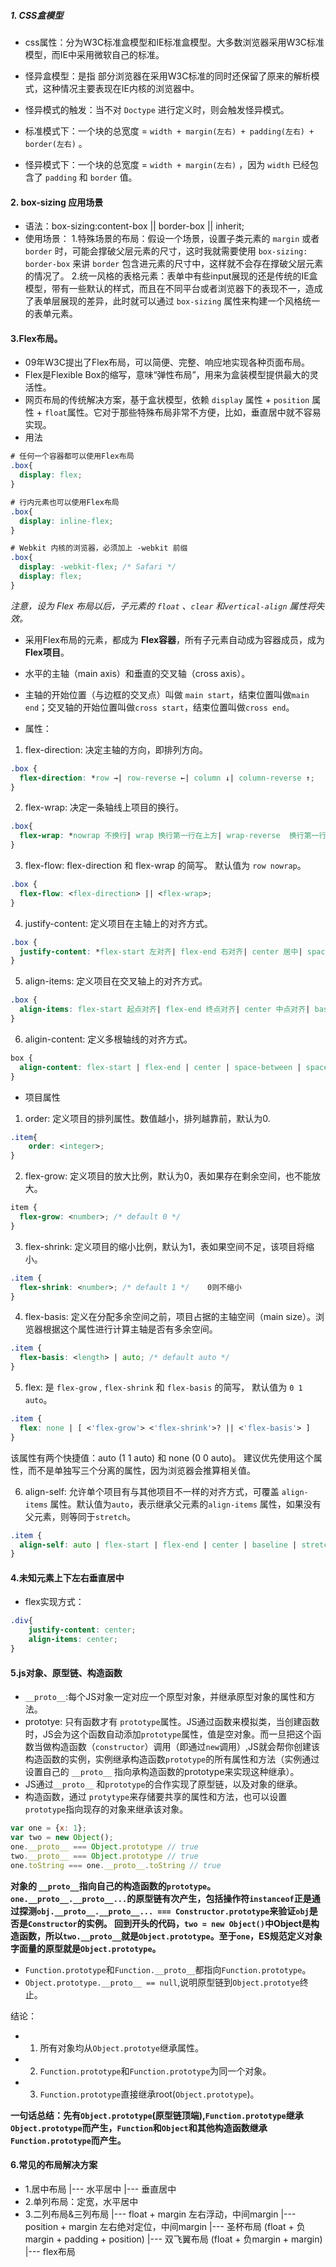 

##### 1. CSS盒模型
* css属性：分为W3C标准盒模型和IE标准盒模型。大多数浏览器采用W3C标准模型，而IE中采用微软自己的标准。
* 怪异盒模型：是指 部分浏览器在采用W3C标准的同时还保留了原来的解析模式，这种情况主要表现在IE内核的浏览器中。
* 怪异模式的触发：当不对 `Doctype` 进行定义时，则会触发怪异模式。

* 标准模式下：一个块的总宽度 = `width + margin(左右) + padding(左右) + border(左右)` 。
* 怪异模式下：一个块的总宽度 = `width + margin(左右)` ，因为 `width` 已经包含了 `padding` 和 `border` 值。

#### 2. box-sizing 应用场景
* 语法：box-sizing:content-box || border-box || inherit;
* 使用场景： 
1.特殊场景的布局：假设一个场景，设置子类元素的 `margin` 或者 `border` 时，可能会撑破父层元素的尺寸，这时我就需要使用 `box-sizing: border-box` 来讲 `border` 包含进元素的尺寸中，这样就不会存在撑破父层元素的情况了。
2.统一风格的表格元素：表单中有些input展现的还是传统的IE盒模型，带有一些默认的样式，而且在不同平台或者浏览器下的表现不一，造成了表单层展现的差异，此时就可以通过 `box-sizing` 属性来构建一个风格统一的表单元素。

#### 3.Flex布局。
* 09年W3C提出了Flex布局，可以简便、完整、响应地实现各种页面布局。
* Flex是Flexible Box的缩写，意味“弹性布局”，用来为盒装模型提供最大的灵活性。
* 网页布局的传统解决方案，基于盒状模型，依赖 `display` 属性 + `position` 属性 + `float`属性。它对于那些特殊布局非常不方便，比如，垂直居中就不容易实现。
* 用法

```css
# 任何一个容器都可以使用Flex布局
.box{
  display: flex;
}

# 行内元素也可以使用Flex布局
.box{
  display: inline-flex;
}

# Webkit 内核的浏览器，必须加上 -webkit 前缀
.box{
  display: -webkit-flex; /* Safari */
  display: flex;
}
```

*注意，设为 Flex 布局以后，子元素的 `float` 、`clear` 和`vertical-align` 属性将失效。*

* 采用Flex布局的元素，都成为 **Flex容器**，所有子元素自动成为容器成员，成为 **Flex项目**。
* 水平的主轴（main axis）和垂直的交叉轴（cross axis）。
* 主轴的开始位置（与边框的交叉点）叫做 `main start`，结束位置叫做`main end`；交叉轴的开始位置叫做`cross start`，结束位置叫做`cross end`。

* 属性：
1. flex-direction: 决定主轴的方向，即排列方向。
```css
.box {
  flex-direction: *row →| row-reverse ←| column ↓| column-reverse ↑;
}
```
2. flex-wrap: 决定一条轴线上项目的换行。
```css
.box{
  flex-wrap: *nowrap 不换行| wrap 换行第一行在上方| wrap-reverse  换行第一行在下方;
}
```
3. flex-flow: flex-direction  和 flex-wrap 的简写。 默认值为 `row nowrap`。
```css
.box {
  flex-flow: <flex-direction> || <flex-wrap>;
}
```
4. justify-content: 定义项目在主轴上的对齐方式。
```css
.box {
  justify-content: *flex-start 左对齐| flex-end 右对齐| center 居中| space-between 两端对齐| space-around 每个项目两侧的间隔相等;
}
```
5. align-items: 定义项目在交叉轴上的对齐方式。
```css
.box {
  align-items: flex-start 起点对齐| flex-end 终点对齐| center 中点对齐| baseline 基线对齐| stretch 占满整个容器的高度;
}

```
6. aligin-content: 定义多根轴线的对齐方式。
```css
box {
  align-content: flex-start | flex-end | center | space-between | space-around | stretch;
}
```

* 项目属性
1. order: 定义项目的排列属性。数值越小，排列越靠前，默认为0.
```css
.item{
	order: <integer>;
}
```
2. flex-grow: 定义项目的放大比例，默认为0，表如果存在剩余空间，也不能放大。
```css
item {
  flex-grow: <number>; /* default 0 */
}
```
3. flex-shrink: 定义项目的缩小比例，默认为1，表如果空间不足，该项目将缩小。
```css
.item {
  flex-shrink: <number>; /* default 1 */    0则不缩小
}
```
4. flex-basis: 定义在分配多余空间之前，项目占据的主轴空间（main size）。浏览器根据这个属性进行计算主轴是否有多余空间。
```css
.item {
  flex-basis: <length> | auto; /* default auto */
}
```
5. flex: 是 `flex-grow` , `flex-shrink` 和 `flex-basis` 的简写， 默认值为 `0 1 auto`。
```css
.item {
  flex: none | [ <'flex-grow'> <'flex-shrink'>? || <'flex-basis'> ]
}
```
该属性有两个快捷值：auto (1 1 auto) 和 none (0 0 auto)。
建议优先使用这个属性，而不是单独写三个分离的属性，因为浏览器会推算相关值。

6. align-self: 允许单个项目有与其他项目不一样的对齐方式，可覆盖 `align-items` 属性。默认值为`auto`，表示继承父元素的`align-items` 属性，如果没有父元素，则等同于`stretch`。
```css
.item {
  align-self: auto | flex-start | flex-end | center | baseline | stretch;
}
```

#### 4.未知元素上下左右垂直居中
* flex实现方式：

```css
.div{
	justify-content: center;
	align-items: center;
}
```

#### 5.js对象、原型链、构造函数

*  `__proto__`:每个JS对象一定对应一个原型对象，并继承原型对象的属性和方法。
* prototye: 只有函数才有 `prototype`属性。JS通过函数来模拟类，当创建函数时，JS会为这个函数自动添加`prototype`属性，值是空对象。而一旦把这个函数当做构造函数（`constructor`）调用（即通过`new`调用）,JS就会帮你创建该构造函数的实例，实例继承构造函数`prototype`的所有属性和方法（实例通过设置自己的 `__proto__` 指向承构造函数的prototype来实现这种继承）。
* JS通过`__proto__` 和`prototype`的合作实现了原型链，以及对象的继承。
* 构造函数，通过 `protytype`来存储要共享的属性和方法，也可以设置`prototype`指向现存的对象来继承该对象。

```js
var one = {x: 1};
var two = new Object();
one.__proto__ === Object.prototype // true
two.__proto__ === Object.prototype // true
one.toString === one.__proto__.toString // true
```
**对象的 `__proto__`指向自己的构造函数的`prototype`。`one.__proto__.__proto__...`的原型链有次产生，包括操作符`instanceof`正是通过探测`obj.__proto__.__proto__... === Constructor.prototype`来验证`obj`是否是`Constructor`的实例。
回到开头的代码，`two = new Object()`中Object是构造函数，所以`two.__proto__`就是`Object.prototype`。至于`one`，ES规范定义对象字面量的原型就是`Object.prototype`。**


* `Function.prototype`和`Function.__proto__`都指向`Function.prototype`。
* `Object.prototype.__proto__ == null`,说明原型链到`Object.prototye`终止。

结论：

* 1. 所有对象均从`Object.prototye`继承属性。
* 2. `Function.prototype`和`Function.prototype`为同一个对象。
* 3. `Function.prototype`直接继承root(`Object.prototype`)。

**一句话总结：先有`Object.prototype`(原型链顶端),`Function.prototype`继承`Object.prototype`而产生，`Function`和`Object`和其他构造函数继承`Function.prototype`而产生。**


#### 6.常见的布局解决方案
* 1.居中布局
	|--- 水平居中
	|--- 垂直居中
* 2.单列布局：定宽，水平居中
* 3.二列布局&三列布局
	|--- float + margin 左右浮动，中间margin
	|--- position + margin 左右绝对定位，中间margin
	|--- 圣杯布局 (float + 负margin + padding + position)
	|--- 双飞翼布局 (float + 负margin + margin)
	|--- flex布局

















